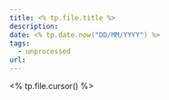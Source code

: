 ```yaml
---
title: <% tp.file.title %>
description: 
date: <% tp.date.now("DD/MM/YYYY") %>
tags:
  - unprocessed
url:
---
```

<% tp.file.cursor() %>

